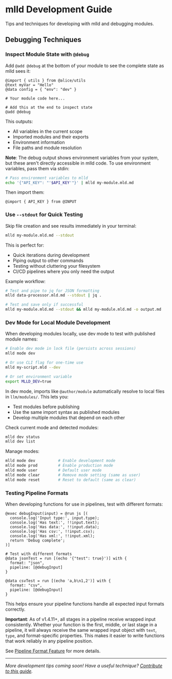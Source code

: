 # mlld Development Guide

Tips and techniques for developing with mlld and debugging modules.

## Debugging Techniques

### Inspect Module State with `@debug`

Add `@add @debug` at the bottom of your module to see the complete state as mlld sees it:

```mlld
@import { utils } from @alice/utils
@text myVar = "Hello"
@data config = { "env": "dev" }

# Your module code here...

# Add this at the end to inspect state
@add @debug
```

This outputs:
- All variables in the current scope
- Imported modules and their exports
- Environment information
- File paths and module resolution

**Note**: The debug output shows environment variables from your system, but these aren't directly accessible in mlld code. To use environment variables, pass them via stdin:

```bash
# Pass environment variables to mlld
echo '{"API_KEY": "'$API_KEY'"}' | mlld my-module.mld.md
```

Then import them:
```mlld
@import { API_KEY } from @INPUT
```

### Use `--stdout` for Quick Testing

Skip file creation and see results immediately in your terminal:

```bash
mlld my-module.mld.md --stdout
```

This is perfect for:
- Quick iterations during development
- Piping output to other commands
- Testing without cluttering your filesystem
- CI/CD pipelines where you only need the output

Example workflow:
```bash
# Test and pipe to jq for JSON formatting
mlld data-processor.mld.md --stdout | jq .

# Test and save only if successful
mlld my-module.mld.md --stdout && mlld my-module.mld.md -o output.md
```

### Dev Mode for Local Module Development

When developing modules locally, use dev mode to test with published module names:

```bash
# Enable dev mode in lock file (persists across sessions)
mlld mode dev

# Or use CLI flag for one-time use
mlld my-script.mld --dev

# Or set environment variable
export MLLD_DEV=true
```

In dev mode, imports like `@author/module` automatically resolve to local files in `llm/modules/`. This lets you:
- Test modules before publishing
- Use the same import syntax as published modules
- Develop multiple modules that depend on each other

Check current mode and detected modules:
```bash
mlld dev status
mlld dev list
```

Manage modes:
```bash
mlld mode dev          # Enable development mode
mlld mode prod         # Enable production mode  
mlld mode user         # Default user mode
mlld mode clear        # Remove mode setting (same as user)
mlld mode reset        # Reset to default (same as clear)
```

### Testing Pipeline Formats

When developing functions for use in pipelines, test with different formats:

```mlld
@exec debugInput(input) = @run js [(
  console.log('Input type:', input.type);
  console.log('Has text:', !!input.text);
  console.log('Has data:', !!input.data);
  console.log('Has csv:', !!input.csv);
  console.log('Has xml:', !!input.xml);
  return 'Debug complete';
)]

# Test with different formats
@data jsonTest = run [(echo '{"test": true}')] with { 
  format: "json", 
  pipeline: [@debugInput] 
}

@data csvTest = run [(echo 'a,b\n1,2')] with { 
  format: "csv", 
  pipeline: [@debugInput] 
}
```

This helps ensure your pipeline functions handle all expected input formats correctly. 

**Important**: As of v1.4.11+, all stages in a pipeline receive wrapped input consistently. Whether your function is the first, middle, or last stage in a pipeline, it will always receive the same wrapped input object with `text`, `type`, and format-specific properties. This makes it easier to write functions that work reliably in any pipeline position.

See [Pipeline Format Feature](pipeline.md#pipeline-format-feature) for more details.


---

*More development tips coming soon! Have a useful technique? [Contribute to this guide](../CONTRIBUTING.md).*
